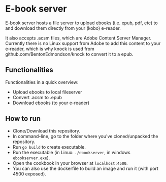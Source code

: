 # E-book server
E-book server hosts a file server to upload ebooks (i.e. epub, pdf, etc) 
to and download them directly from your (kobo) e-reader.

It also accepts .acsm files, which are Adobe Content Server Manager. 
Currently there is no Linux support from Adobe to add this content to 
your e-reader, which is why knock is used from 
github.com/BentonEdmondson/knock to convert it to a epub.

## Functionalities
Functionalities in a quick overview:
- Upload ebooks to local fileserver
- Convert .acsm to .epub
- Download ebooks (to your e-reader)

## How to run
- Clone/Download this repository.
- In command-line, go to the folder where you've cloned/unpacked the repository.
- Run `go build` to create executable.
- Run the executable (in Linux: `./ebookserver`, in windows `ebookserver.exe`).
- Open the cookbook in your browser at `localhost:4500`.
- You can also use the dockerfile to build an image and run it (with port 4500 exposed).
